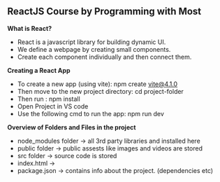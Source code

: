 ## ReactJS Course by Programming with Most


**What is React?**
+ React is a javascript library for building dynamic UI. 
+ We define a webpage by creating small components.
+ Create each component individually and then connect them.

**Creating a React App**
+ To create a new app (using vite): npm create vite@4.1.0
+ Then move to the new project directory: cd project-folder
+ Then run : npm install
+ Open Project in VS code
+ Use the following cmd to run the app: npm run dev

**Overview of Folders and Files in the project**
+ node_modules folder -> all 3rd party libraries and installed here
+ public folder -> public assests like images and videos are stored
+ src folder -> source code is stored
+ index.html ->
+ package.json -> contains info about the project. (dependencies etc)
